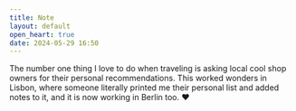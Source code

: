 ```yaml
---
title: Note
layout: default
open_heart: true
date: 2024-05-29 16:50
---
```


The number one thing I love to do when traveling is asking local cool shop owners for their personal recommendations. This worked wonders in Lisbon, where someone literally printed me their personal list and added notes to it, and it is now working in Berlin too. ♥︎
